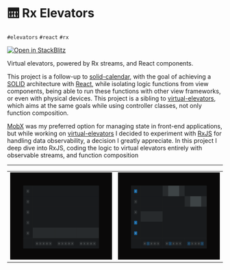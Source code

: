 # 🛗 Rx Elevators

`#elevators` `#react` `#rx`

[![Open in StackBlitz](https://developer.stackblitz.com/img/open_in_stackblitz.svg)][demo]

[demo]: https://stackblitz.com/github/hd-o/coding-challenge?configPath=packages/rx-elevators&file=packages/rx-elevators/index.html&startScript=run:rx-elevators

Virtual elevators, powered by Rx streams, and React components.

This project is a follow-up to [solid-calendar][solid_calendar], with the goal of achieving a [SOLID][solid] architecture with [React][react], while isolating logic functions from view components, being able to run these functions with other view frameworks, or even with physical devices. This project is a sibling to [virtual-elevators][virtual_elevators], which aims at the same goals while using controller classes, not only function composition.

[MobX][mobx] was my preferred option for managing state in front-end applications, but while working on [virtual-elevators][virtual_elevators] I decided to experiment with [RxJS][rxjs] for handling data observability, a decision I greatly appreciate. In this project I deep dive into RxJS, coding the logic to virtual elevators entirely with observable streams, and function composition

---

<table>
  <tr>
    <td>
      <img
        alt="elevators screenshot"
        src="./.assets/screenshot.png?v=1"
      />
    </td>
    <td>
      <img
        alt="elevator movement screenshot"
        src="./.assets/screenshot-movement.png?v=2"
      />
    </td>
  </tr>
</table>

[mobx]: https://github.com/mobxjs/mobx

[react]: https://reactjs.org/

[rxjs]: https://github.com/ReactiveX/rxjs

[solid]: https://simple.wikipedia.org/wiki/SOLID_(object-oriented_design)

[solid_calendar]: ../solid-calendar/

[virtual_elevators]: ../virtual-elevators/
